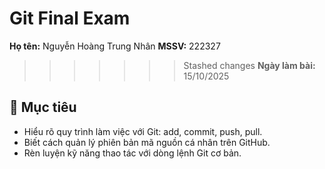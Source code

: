 # Git Final Exam
**Họ tên:** Nguyễn Hoàng Trung Nhân 
**MSSV:** 222327 
>>>>>>> Stashed changes
**Ngày làm bài:** 15/10/2025  

## 🎯 Mục tiêu
- Hiểu rõ quy trình làm việc với Git: add, commit, push, pull.  
- Biết cách quản lý phiên bản mã nguồn cá nhân trên GitHub.  
- Rèn luyện kỹ năng thao tác với dòng lệnh Git cơ bản.
